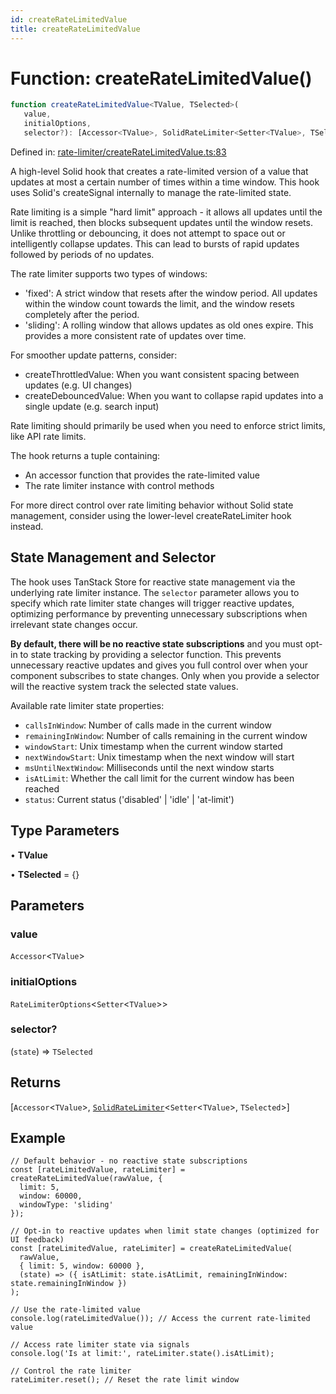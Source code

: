 ```yaml
---
id: createRateLimitedValue
title: createRateLimitedValue
---
```


<!-- DO NOT EDIT: this page is autogenerated from the type comments -->

# Function: createRateLimitedValue()

```ts
function createRateLimitedValue<TValue, TSelected>(
   value, 
   initialOptions, 
   selector?): [Accessor<TValue>, SolidRateLimiter<Setter<TValue>, TSelected>]
```

Defined in: [rate-limiter/createRateLimitedValue.ts:83](https://github.com/TanStack/persister/blob/main/packages/solid-persister/src/rate-limiter/createRateLimitedValue.ts#L83)

A high-level Solid hook that creates a rate-limited version of a value that updates at most a certain number of times within a time window.
This hook uses Solid's createSignal internally to manage the rate-limited state.

Rate limiting is a simple "hard limit" approach - it allows all updates until the limit is reached, then blocks
subsequent updates until the window resets. Unlike throttling or debouncing, it does not attempt to space out
or intelligently collapse updates. This can lead to bursts of rapid updates followed by periods of no updates.

The rate limiter supports two types of windows:
- 'fixed': A strict window that resets after the window period. All updates within the window count
  towards the limit, and the window resets completely after the period.
- 'sliding': A rolling window that allows updates as old ones expire. This provides a more
  consistent rate of updates over time.

For smoother update patterns, consider:
- createThrottledValue: When you want consistent spacing between updates (e.g. UI changes)
- createDebouncedValue: When you want to collapse rapid updates into a single update (e.g. search input)

Rate limiting should primarily be used when you need to enforce strict limits, like API rate limits.

The hook returns a tuple containing:
- An accessor function that provides the rate-limited value
- The rate limiter instance with control methods

For more direct control over rate limiting behavior without Solid state management,
consider using the lower-level createRateLimiter hook instead.

## State Management and Selector

The hook uses TanStack Store for reactive state management via the underlying rate limiter instance.
The `selector` parameter allows you to specify which rate limiter state changes will trigger reactive updates,
optimizing performance by preventing unnecessary subscriptions when irrelevant state changes occur.

**By default, there will be no reactive state subscriptions** and you must opt-in to state
tracking by providing a selector function. This prevents unnecessary reactive updates and gives you
full control over when your component subscribes to state changes. Only when you provide a selector will
the reactive system track the selected state values.

Available rate limiter state properties:
- `callsInWindow`: Number of calls made in the current window
- `remainingInWindow`: Number of calls remaining in the current window
- `windowStart`: Unix timestamp when the current window started
- `nextWindowStart`: Unix timestamp when the next window will start
- `msUntilNextWindow`: Milliseconds until the next window starts
- `isAtLimit`: Whether the call limit for the current window has been reached
- `status`: Current status ('disabled' | 'idle' | 'at-limit')

## Type Parameters

• **TValue**

• **TSelected** = \{\}

## Parameters

### value

`Accessor`\<`TValue`\>

### initialOptions

`RateLimiterOptions`\<`Setter`\<`TValue`\>\>

### selector?

(`state`) => `TSelected`

## Returns

\[`Accessor`\<`TValue`\>, [`SolidRateLimiter`](../../../../interfaces/solidratelimiter.md)\<`Setter`\<`TValue`\>, `TSelected`\>\]

## Example

```tsx
// Default behavior - no reactive state subscriptions
const [rateLimitedValue, rateLimiter] = createRateLimitedValue(rawValue, {
  limit: 5,
  window: 60000,
  windowType: 'sliding'
});

// Opt-in to reactive updates when limit state changes (optimized for UI feedback)
const [rateLimitedValue, rateLimiter] = createRateLimitedValue(
  rawValue,
  { limit: 5, window: 60000 },
  (state) => ({ isAtLimit: state.isAtLimit, remainingInWindow: state.remainingInWindow })
);

// Use the rate-limited value
console.log(rateLimitedValue()); // Access the current rate-limited value

// Access rate limiter state via signals
console.log('Is at limit:', rateLimiter.state().isAtLimit);

// Control the rate limiter
rateLimiter.reset(); // Reset the rate limit window
```
